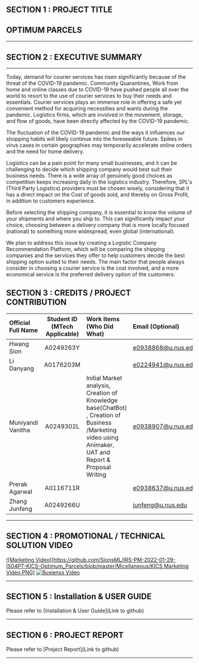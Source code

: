 ## SECTION 1 : PROJECT TITLE

## OPTIMUM PARCELS

---

## SECTION 2 : EXECUTIVE SUMMARY
---
Today, demand for courier services has risen significantly because of the threat of the COVID-19 pandemic. Community Quarantines, Work from home and online classes due to COVID-19 have pushed people all over the world to resort to the use of courier services to buy their needs and essentials. Courier services plays an immense role in offering a safe yet convenient method for acquiring necessities and wants during the pandemic. Logistics firms, which are involved in the movement, storage, and flow of goods, have been directly affected by the COVID-19 pandemic. 

The fluctuation of the COVID-19 pandemic and the ways it influences our shopping habits will likely continue into the foreseeable future. Spikes in virus cases in certain geographies may temporarily accelerate online orders and the need for home delivery. 

Logistics can be a pain point for many small businesses, and it can be challenging to decide which shipping company would best suit their business needs. There is a wide array of genuinely good choices as competition keeps increasing daily in the logistics industry. Therefore, 3PL's (Third Party Logistics) providers must be chosen wisely, considering that it has a direct impact on the Cost of goods sold, and thereby on Gross Profit, in addition to customers experience.

Before selecting the shipping company, it is essential to know the volume of your shipments and where you ship to. This can significantly impact your choice, choosing between a delivery company that is more locally focused (national) to something more widespread, even global (international).

We plan to address this issue by creating a Logistic Company Recommendation Platform, which will be comparing the shipping companies and the services they offer to help customers decide the best shipping option suited to their needs. The main factor that people always consider in choosing a courier service is the cost involved, and a more economical service is the preferred delivery option of the customers. 


## SECTION 3 : CREDITS / PROJECT CONTRIBUTION

| Official Full Name | Student ID (MTech Applicable) | Work Items (Who Did What)                                    | Email (Optional)      |
| :----------------- | :---------------------------: | :----------------------------------------------------------- | :-------------------- |
| Hwang Sion         |           A0249263Y           |                                                              |  e0938868@u.nus.edu   |
| Li Danyang         |           A0176203M           |                                                              |  e0224941@u.nus.edu   |
| Muniyandi Vanitha  |           A0249302L    		 | Initial Market analysis, Creation of Knowledge base(ChatBot) , Creation of Business /Marketing video using Animaker, UAT and Report & Proposal Writing |  e0938907@u.nus.edu   |
| Prerak Agarwal     |           A0116711R           |                                                              |  e0938637@u.nus.edu   |
| Zhang Junfeng      |           A0249266U           |                                                              |  junfeng@u.nus.edu    |

---

## SECTION 4 : PROMOTIONAL / TECHNICAL SOLUTION VIDEO
[![Marketing Video](https://github.com/SionsML/IRS-PM-2022-01-29-IS04PT-KICS-Optimum_Parcels/blob/master/Micellaneous/KICS Marketing Video.PNG)](https://www.youtube.com/watch?v=bjEnNhT_x2g)
[![Busienss Video]()]()


---

## SECTION 5 : Installation & USER GUIDE 
Please refer to [Installation & User Guide](Link to github)

---

## SECTION 6 : PROJECT REPORT 
Please refer to [Project Report](Link to github)

---
